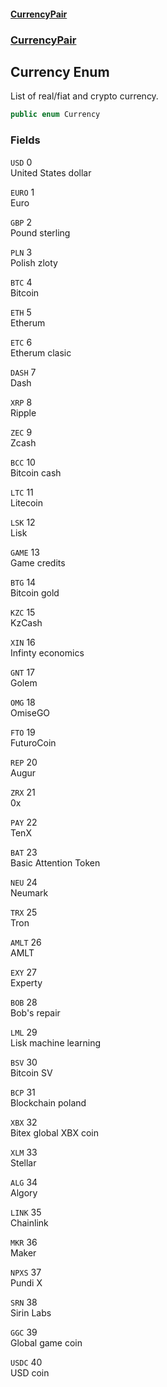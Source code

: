 #### [CurrencyPair](./index.md 'index')
### [CurrencyPair](./CurrencyPair.md 'CurrencyPair')
## Currency Enum
List of real/fiat and crypto currency.  
```csharp
public enum Currency
```
### Fields
<a name='CurrencyPair-Currency-USD'></a>
`USD` 0  
United States dollar  
  
<a name='CurrencyPair-Currency-EURO'></a>
`EURO` 1  
Euro  
  
<a name='CurrencyPair-Currency-GBP'></a>
`GBP` 2  
Pound sterling  
  
<a name='CurrencyPair-Currency-PLN'></a>
`PLN` 3  
Polish zloty  
  
<a name='CurrencyPair-Currency-BTC'></a>
`BTC` 4  
Bitcoin  
  
<a name='CurrencyPair-Currency-ETH'></a>
`ETH` 5  
Etherum  
  
<a name='CurrencyPair-Currency-ETC'></a>
`ETC` 6  
Etherum clasic  
  
<a name='CurrencyPair-Currency-DASH'></a>
`DASH` 7  
Dash  
  
<a name='CurrencyPair-Currency-XRP'></a>
`XRP` 8  
Ripple  
  
<a name='CurrencyPair-Currency-ZEC'></a>
`ZEC` 9  
Zcash  
  
<a name='CurrencyPair-Currency-BCC'></a>
`BCC` 10  
Bitcoin cash  
  
<a name='CurrencyPair-Currency-LTC'></a>
`LTC` 11  
Litecoin  
  
<a name='CurrencyPair-Currency-LSK'></a>
`LSK` 12  
Lisk  
  
<a name='CurrencyPair-Currency-GAME'></a>
`GAME` 13  
Game credits  
  
<a name='CurrencyPair-Currency-BTG'></a>
`BTG` 14  
Bitcoin gold  
  
<a name='CurrencyPair-Currency-KZC'></a>
`KZC` 15  
KzCash  
  
<a name='CurrencyPair-Currency-XIN'></a>
`XIN` 16  
Infinty economics  
  
<a name='CurrencyPair-Currency-GNT'></a>
`GNT` 17  
Golem  
  
<a name='CurrencyPair-Currency-OMG'></a>
`OMG` 18  
OmiseGO  
  
<a name='CurrencyPair-Currency-FTO'></a>
`FTO` 19  
FuturoCoin  
  
<a name='CurrencyPair-Currency-REP'></a>
`REP` 20  
Augur  
  
<a name='CurrencyPair-Currency-ZRX'></a>
`ZRX` 21  
0x  
  
<a name='CurrencyPair-Currency-PAY'></a>
`PAY` 22  
TenX  
  
<a name='CurrencyPair-Currency-BAT'></a>
`BAT` 23  
Basic Attention Token  
  
<a name='CurrencyPair-Currency-NEU'></a>
`NEU` 24  
Neumark  
  
<a name='CurrencyPair-Currency-TRX'></a>
`TRX` 25  
Tron  
  
<a name='CurrencyPair-Currency-AMLT'></a>
`AMLT` 26  
AMLT  
  
<a name='CurrencyPair-Currency-EXY'></a>
`EXY` 27  
Experty  
  
<a name='CurrencyPair-Currency-BOB'></a>
`BOB` 28  
Bob's repair  
  
<a name='CurrencyPair-Currency-LML'></a>
`LML` 29  
Lisk machine learning  
  
<a name='CurrencyPair-Currency-BSV'></a>
`BSV` 30  
Bitcoin SV  
  
<a name='CurrencyPair-Currency-BCP'></a>
`BCP` 31  
Blockchain poland  
  
<a name='CurrencyPair-Currency-XBX'></a>
`XBX` 32  
Bitex global XBX coin  
  
<a name='CurrencyPair-Currency-XLM'></a>
`XLM` 33  
Stellar  
  
<a name='CurrencyPair-Currency-ALG'></a>
`ALG` 34  
Algory  
  
<a name='CurrencyPair-Currency-LINK'></a>
`LINK` 35  
Chainlink  
  
<a name='CurrencyPair-Currency-MKR'></a>
`MKR` 36  
Maker  
  
<a name='CurrencyPair-Currency-NPXS'></a>
`NPXS` 37  
Pundi X  
  
<a name='CurrencyPair-Currency-SRN'></a>
`SRN` 38  
Sirin Labs  
  
<a name='CurrencyPair-Currency-GGC'></a>
`GGC` 39  
Global game coin  
  
<a name='CurrencyPair-Currency-USDC'></a>
`USDC` 40  
USD coin  
  
